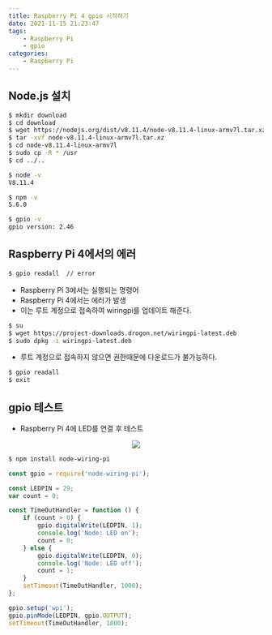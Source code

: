 ```yaml
---
title: Raspberry Pi 4 gpio 시작하기
date: 2021-11-15 21:23:47
tags:
    - Raspberry Pi
    - gpio
categories:
    - Raspberry Pi
---
```


## Node.js 설치

```bash
$ mkdir download
$ cd download
$ wget https://nodejs.org/dist/v8.11.4/node-v8.11.4-linux-armv7l.tar.xz
$ tar -xvf node-v8.11.4-linux-armv7l.tar.xz
$ cd node-v8.11.4-linux-armv7l
$ sudo cp -R * /usr
$ cd ../..

$ node -v
V8.11.4

$ npm -v
5.6.0

$ gpio -v
gpio version: 2.46
```

## Raspberry Pi 4에서의 에러

```bash
$ gpio readall  // error
```

-   Raspberry Pi 3에서는 실행되는 명령어
-   Raspberry Pi 4에서는 에러가 발생
-   이는 루트 계정으로 접속하여 wiringpi를 업데이트 해준다.

```bash
$ su
$ wget https://project-downloads.drogon.net/wiringpi-latest.deb
$ sudo dpkg -i wiringpi-latest.deb
```

-   루트 계정으로 접속하지 않으면 권한때문에 다운로드가 불가능하다.

```bash
$ gpio readall
$ exit
```

## gpio 테스트

-   Raspberry Pi 4에 LED를 연결 후 테스트

<p align="center"><img src="/images/RaspberryPi/gpio/gpio.jpg"></p>

```bash
$ npm install node-wiring-pi
```

```javascript
const gpio = require('node-wiring-pi');

const LEDPIN = 29;
var count = 0;

const TimeOutHandler = function () {
    if (count > 0) {
        gpio.digitalWrite(LEDPIN, 1);
        console.log('Node: LED on');
        count = 0;
    } else {
        gpio.digitalWrite(LEDPIN, 0);
        console.log('Node: LED off');
        count = 1;
    }
    setTimeout(TimeOutHandler, 1000);
};

gpio.setup('wpi');
gpio.pinMode(LEDPIN, gpio.OUTPUT);
setTimeout(TimeOutHandler, 1000);
```
